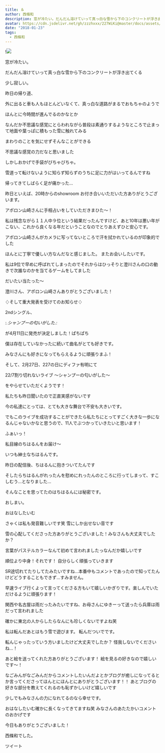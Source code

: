 ```yaml
---
title: ＆
author: 西條和
description: 窓が冷たい。だんだん溶けていって真っ白な雪から下のコンクリートが浮き出てくる少し寂しい。昨日の帰り道、外に出ると車も人もほとんどい...
avatar: https://cdn.jsdelivr.net/gh/zzzhxxx/227WiKi@master/docs/assets/photo/avatar/nagomi.jpg
date: "2018-01-23"
tags:
  - 西條和
---
```


!![](https://cdn.jsdelivr.net/gh/zzzhxxx/227WiKi-image@master/blog-image/nagomi-2018-01-23_1.jpg)








窓が冷たい。








だんだん溶けていって真っ白な雪から下のコンクリートが浮き出てくる





少し寂しい。









昨日の帰り道、

外に出ると車も人もほとんどいなくて、真っ白な道路がまるでおもちゃのようで





ほんとに今時間が進んでるのかなとか








なんだか不思議な感覚にとらわれながら普段は素通りするようなところで止まって地面や葉っぱに積もった雪に触れてみる






まわりのことを気にせずそんなことができる






不思議な感覚の力だなと思いました 







しかしおかげで手袋がびちゃびちゃ。














雪道って転けないように知らず知らずのうちに足に力がはいってるんですね




帰ってきてしばらく足が痛かった…








昨日といえば、20時からのshowroom お付き合いいただいた方ありがとうございます。








アポロン山崎さんに手相占いをしていただきまひた〜！





私は残念ながら１１人中９位という結果だったんですけど、あと10年は悪い年がこない、これから良くなる年だということなのでとりあえずひと安心です。







アポロン山崎さんがカメラに写ってないところで汗を拭かれているのが印象的でした




ほんとに丁寧で優しい方なんだなと感じました。
またお会いしたいです。







私は9位で早めに呼ばれてしまったのでそれからはひっそりと澄川さんの口の動きで次誰なのかを当てるゲームをしてました



だいたい当たった〜





澄川さん、アポロン山崎さんありがとうございました！








♢そして重大発表を受けてのお知らせ♢






2ndシングル、




*:.シャンプーの匂いがした.:*




が4月11日に発売が決定しました！ぱちぱち






僕は存在していなかったに続いて曲名がとても好きです。


みなさんにも好きになってもらえるように頑張りまふ！








そして、2月27日、227の日にディファ有明にて




22/7割り切れないライブ
〜シャンプーの匂いがした〜






をやらせていただくようです！




私たちも昨日聞いたので正直実感がないです




今の私達にとっては、とても大きな舞台で不安も大きいです。





でもこのライブを成功することができたら私たちにとってすごく大きな一歩になるんじゃないかなと思うので、11人でぶつかっていきたいと思います！











ふぁいっ！







私目線のちはるんをお届け〜





いつも紳士なちはるんです。





昨日の配信後、ちはるんに抱きついてたんです






そしたらちはるんがれったんを慰めにれったんのところに行ってしまって、すこしむう…となりました…







そんなことを思ってたのはちはるんには秘密です。







おしまい。







おはなしたいむ





さゃくは私も発音難しいです笑
雪にしか出せない音です




雪の心配してくださった方ありがとうございました！みなさんも大丈夫でしたか？





言葉がパステルカラーなんて初めて言われましたっなんだか嬉しいです




順位より中身！それです！
自分らしく頑張っていきます



SR途切れてたりしてたみたいですね…本番中もコメントであったので知ってたんけどどうすることもできず…すみません。



早速ライブ行くよって言ってくださる方もいて嬉しいかぎりです。楽しんでいただけるように頑張ります！





関西や名古屋は雨だったみたいですね、お母さんにゆきーって送ったら兵庫は雨だって言われました

確かに東北の人からしたらなんにも珍しくないですよね笑



私は転んだあとはもう雪で遊びます。
転んだついでです。


転んじゃったっていう方いましたけど大丈夫でしたか？
怪我しないでくださいね…！





あと絵を送ってくれた方ありがとうございます！
絵を見るの好きなので嬉しいです〜！



なごみんがなごみんだからコメントしたいんだよとかブログが癒しになってるとか言ってくださってほんとにほんとにありがとうございます！！
あとブログの好きな部分を教えてくれるのも恥ずかしいけど嬉しいです




少しでもみなさんの力になれてるのなら幸せです。


おはなしたいむ確かに長くなってきてますね笑
みなさんのあたたかいコメントのおかげです






今日もありがとうございました！





西條和でした。


ツイート



